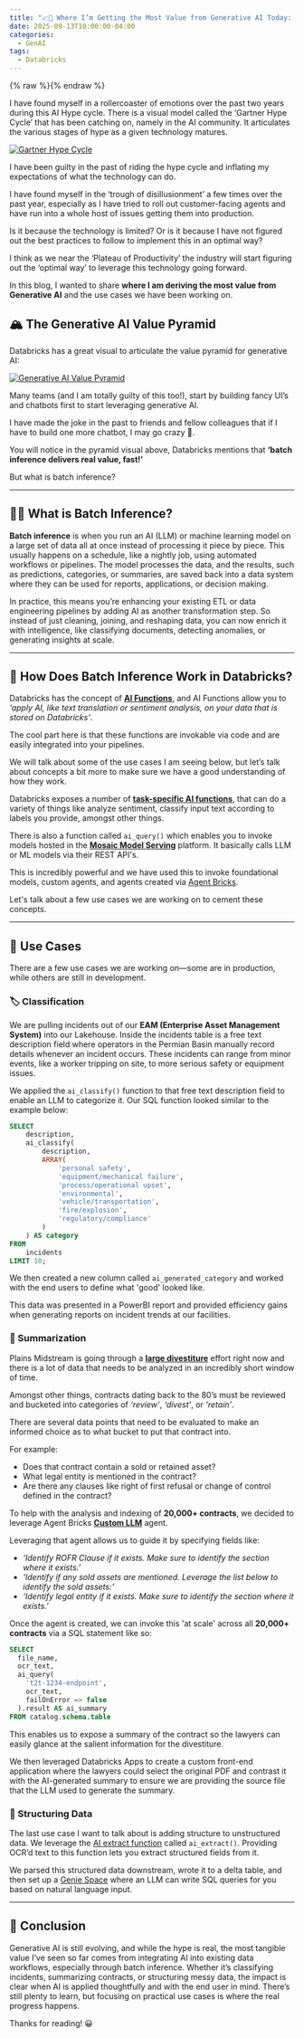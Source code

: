 ```yaml
---
title: "📈🚀 Where I’m Getting the Most Value from Generative AI Today: Batch Inference at Scale"
date: 2025-09-13T10:00:00-04:00
categories:
  - GenAI
tags:
  - Databricks
---
```


{% raw %}<img src="/blog/assets/images/blog_images/where-im-getting-the-most-value-from-generative-ai-today-batch-inference-at-scale/blog_image.png" alt="">{% endraw %}

I have found myself in a rollercoaster of emotions over the past two years during this AI Hype cycle. There is a visual model called the ‘Gartner Hype Cycle’ that has been catching on, namely in the AI community. It articulates the various stages of hype as a given technology matures.

[![Gartner Hype Cycle](/blog/assets/images/blog_images/where-im-getting-the-most-value-from-generative-ai-today-batch-inference-at-scale/gartner_hype_cycle.jpg)](/blog/assets/images/blog_images/where-i’m-getting-the-most-value-from-generative-ai-today-batch-inference-at-scale/gartner_hype_cycle.jpg)

I have been guilty in the past of riding the hype cycle and inflating my expectations of what the technology can do.

I have found myself in the ‘trough of disillusionment’ a few times over the past year, especially as I have tried to roll out customer-facing agents and have run into a whole host of issues getting them into production.

Is it because the technology is limited? Or is it because I have not figured out the best practices to follow to implement this in an optimal way?

I think as we near the ‘Plateau of Productivity’ the industry will start figuring out the ‘optimal way’ to leverage this technology going forward.

In this blog, I wanted to share **where I am deriving the most value from Generative AI** and the use cases we have been working on.

## 🏔️ The Generative AI Value Pyramid

Databricks has a great visual to articulate the value pyramid for generative AI:

[![Generative AI Value Pyramid](/blog/assets/images/blog_images/where-im-getting-the-most-value-from-generative-ai-today-batch-inference-at-scale/generative_ai_value_pyramid.png)](/blog/assets/images/blog_images/where-i’m-getting-the-most-value-from-generative-ai-today-batch-inference-at-scale/generative_ai_value_pyramid.png)

Many teams (and I am totally guilty of this too!), start by building fancy UI’s and chatbots first to start leveraging generative AI.

I have made the joke in the past to friends and fellow colleagues that if I have to build one more chatbot, I may go crazy 🤪.

You will notice in the pyramid visual above, Databricks mentions that **‘batch inference delivers real value, fast!’**

But what is batch inference?

---

## 🤷‍♂️ What is Batch Inference?

**Batch inference** is when you run an AI (LLM) or machine learning model on a large set of data all at once instead of processing it piece by piece. This usually happens on a schedule, like a nightly job, using automated workflows or pipelines. The model processes the data, and the results, such as predictions, categories, or summaries, are saved back into a data system where they can be used for reports, applications, or decision making.

In practice, this means you’re enhancing your existing ETL or data engineering pipelines by adding AI as another transformation step. So instead of just cleaning, joining, and reshaping data, you can now enrich it with intelligence, like classifying documents, detecting anomalies, or generating insights at scale.

---

## 🧱 How Does Batch Inference Work in Databricks?

Databricks has the concept of [**AI Functions**](https://learn.microsoft.com/en-us/azure/databricks/large-language-models/ai-functions), and AI Functions allow you to *‘apply AI, like text translation or sentiment analysis, on your data that is stored on Databricks’*.

The cool part here is that these functions are invokable via code and are easily integrated into your pipelines.

We will talk about some of the use cases I am seeing below, but let’s talk about concepts a bit more to make sure we have a good understanding of how they work.

Databricks exposes a number of [**task-specific AI functions**](https://learn.microsoft.com/en-us/azure/databricks/large-language-models/ai-functions#-task-specific-ai-functions), that can do a variety of things like analyze sentiment, classify input text according to labels you provide, amongst other things.

There is also a function called `ai_query()` which enables you to invoke models hosted in the [**Mosaic Model Serving**](https://learn.microsoft.com/en-us/azure/databricks/machine-learning/model-serving/) platform. It basically calls LLM or ML models via their REST API's.

This is incredibly powerful and we have used this to invoke foundational models, custom agents, and agents created via [Agent Bricks](https://learn.microsoft.com/en-us/azure/databricks/generative-ai/agent-bricks/).

Let's talk about a few use cases we are working on to cement these concepts.

---

## 🤖 Use Cases

There are a few use cases we are working on—some are in production, while others are still in development.

### 🏷️ Classification

We are pulling incidents out of our **EAM (Enterprise Asset Management System)** into our Lakehouse. Inside the incidents table is a free text description field where operators in the Permian Basin manually record details whenever an incident occurs. These incidents can range from minor events, like a worker tripping on site, to more serious safety or equipment issues.

We applied the `ai_classify()` function to that free text description field to enable an LLM to categorize it. Our SQL function looked similar to the example below:

```sql
SELECT
    description,
    ai_classify(
        description,
        ARRAY(
            'personal safety',
            'equipment/mechanical failure',
            'process/operational upset',
            'environmental',
            'vehicle/transportation',
            'fire/explosion',
            'regulatory/compliance'
        )
    ) AS category
FROM
    incidents
LIMIT 10;
```

We then created a new column called `ai_generated_category` and worked with the end users to define what 'good' looked like.

This data was presented in a PowerBI report and provided efficiency gains when generating reports on incident trends at our facilities.

### 📝 Summarization

Plains Midstream is going through a [**large divestiture**](https://finance.yahoo.com/news/plains-american-paa-flexibility-enhances-055251476.html?guccounter=1&guce_referrer=aHR0cHM6Ly93d3cuZ29vZ2xlLmNvbS8&guce_referrer_sig=AQAAAMq-JoCc5nl--zx8H9wyAV7ekDI1Sge5rwu3yPOPeQhrH2wcAdxHo86WEafhylYGCQUJVEBJWVr3qOLFuMdw6mfo-4yfy1NKy2KHxLDTtEJbY4UUoNaX6yS2FQFeFt0tpmbQeam3ku1aVkFaD-8XwEiP8_V9xGXviX7POdI4-eip) effort right now and there is a lot of data that needs to be analyzed in an incredibly short window of time.

Amongst other things, contracts dating back to the 80’s must be reviewed and bucketed into categories of *‘review’*, *‘divest’*, or *'retain’*.

There are several data points that need to be evaluated to make an informed choice as to what bucket to put that contract into.

For example:

- Does that contract contain a sold or retained asset?
- What legal entity is mentioned in the contract?
- Are there any clauses like right of first refusal or change of control defined in the contract?

To help with the analysis and indexing of **20,000+ contracts**, we decided to leverage Agent Bricks [**Custom LLM**](https://learn.microsoft.com/en-us/azure/databricks/generative-ai/agent-bricks/custom-llm#model-specialization) agent.

Leveraging that agent allows us to guide it by specifying fields like:

- *‘Identify ROFR Clause if it exists. Make sure to identify the section where it exists.’*
- *‘Identify if any sold assets are mentioned. Leverage the list below to identify the sold assets:’*
- *‘Identify legal entity if it exists. Make sure to identify the section where it exists.’*

Once the agent is created, we can invoke this 'at scale' across all **20,000+ contracts** via a SQL statement like so:

```sql
SELECT
  file_name,
  ocr_text,
  ai_query(
    't2t-1234-endpoint',
    ocr_text,
    failOnError => false
  ).result AS ai_summary
FROM catalog.schema.table
```

This enables us to expose a summary of the contract so the lawyers can easily glance at the salient information for the divestiture.

We then leveraged Databricks Apps to create a custom front-end application where the lawyers could select the original PDF and contrast it with the AI-generated summary to ensure we are providing the source file that the LLM used to generate the summary.

### 🧩 Structuring Data

The last use case I want to talk about is adding structure to unstructured data. We leverage the [AI extract function](https://learn.microsoft.com/en-us/azure/databricks/sql/language-manual/functions/ai_extract) called `ai_extract()`. Providing OCR’d text to this function lets you extract structured fields from it.

We parsed this structured data downstream, wrote it to a delta table, and then set up a [Genie Space](https://learn.microsoft.com/en-us/azure/databricks/genie/) where an LLM can write SQL queries for you based on natural language input.

---

## 🥳 Conclusion

Generative AI is still evolving, and while the hype is real, the most tangible value I’ve seen so far comes from integrating AI into existing data workflows, especially through batch inference. Whether it’s classifying incidents, summarizing contracts, or structuring messy data, the impact is clear when AI is applied thoughtfully and with the end user in mind. There’s still plenty to learn, but focusing on practical use cases is where the real progress happens.

Thanks for reading! 😀
